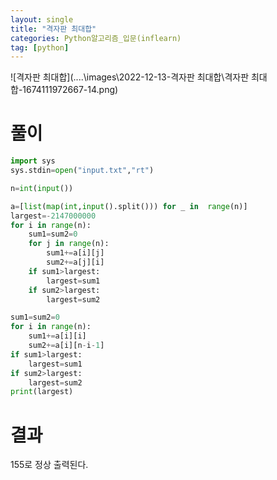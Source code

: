 ```yaml
---
layout: single
title: "격자판 최대합"
categories: Python알고리즘_입문(inflearn)
tag: [python]
---
```


![격자판 최대합](..\..\images\2022-12-13-격자판 최대합\격자판 최대합-1674111972667-14.png)



# 풀이



``` python
import sys
sys.stdin=open("input.txt","rt")

n=int(input())

a=[list(map(int,input().split())) for _ in  range(n)]
largest=-2147000000
for i in range(n):
    sum1=sum2=0
    for j in range(n):
        sum1+=a[i][j]
        sum2+=a[j][i]
    if sum1>largest:
        largest=sum1
    if sum2>largest:
        largest=sum2

sum1=sum2=0
for i in range(n):
    sum1+=a[i][i]
    sum2+=a[i][n-i-1]
if sum1>largest:
    largest=sum1
if sum2>largest:
    largest=sum2
print(largest)
```



# 결과

155로 정상 출력된다.



